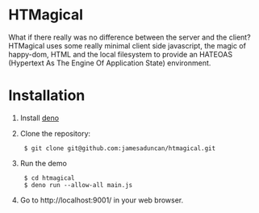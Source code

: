 # HTMagical

What if there really was no difference between the server and the client? HTMagical uses
some really minimal client side javascript, the magic of happy-dom, HTML and the local
filesystem to provide an HATEOAS (Hypertext As The Engine Of Application State) environment.

# Installation

1. Install [deno](https://docs.deno.com/runtime/getting_started/installation/)
2. Clone the repository:

        $ git clone git@github.com:jamesaduncan/htmagical.git

3. Run the demo

        $ cd htmagical
        $ deno run --allow-all main.js

4. Go to http://localhost:9001/ in your web browser.
